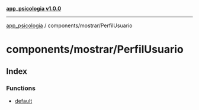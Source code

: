 [**app_psicologia v1.0.0**](../../../README.md)

***

[app_psicologia](../../../modules.md) / components/mostrar/PerfilUsuario

# components/mostrar/PerfilUsuario

## Index

### Functions

- [default](functions/default.md)

